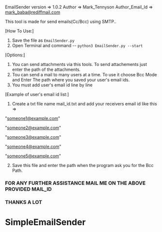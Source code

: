 EmailSender 
version		    => 1.0.2
Author  		=> Mark_Tennyson
Author_Email_Id => mark_baba@rediffmail.com


This tool is made for send emails(Cc/Bcc) using SMTP..

[How To Use:]

1. Save the file as `EmailSender.py`
2. Open Terminal and command -- `python3 EmailSender.py --start`

[Options:]

1. You can send attachments via this tools. To send attachements just enter the path of the attachments.
2. Tou can send a mail to many users at a time. To use it choose Bcc Mode and Enter The path where you saved your user's email ids.
3. You must add user's email id line by line

[Example of user's email id list:]

1. Create a txt file name mail_id.txt and add your receivers email id like this =>

"someone1@example.com"

"someone2@example.com"

"someone3@example.com"

"someone4@example.com"

"someone5@example.com"

2. Save this file and enter the path when the program ask you for the Bcc Path.

### FOR ANY FURTHER ASSISTANCE MAIL ME ON THE ABOVE PROVIDED MAIL_ID ###
### THANKS A LOT ###
# SimpleEmailSender
